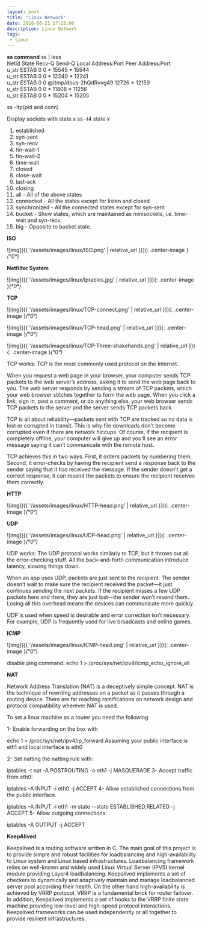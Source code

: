 ```yaml
---
layout: post
title: "Linux Network"
date: 2016-06-21 17:25:06
description: Linux Network
tags: 
 - linux
---
```


**ss command**
ss | less  
Netid  State      Recv-Q Send-Q   Local Address:Port       Peer Address:Port   
u_str  ESTAB      0      0                    * 15545                 * 15544  
u_str  ESTAB      0      0                    * 12240                 * 12241  
u_str  ESTAB      0      0      @/tmp/dbus-2hQdRvvg49 12726                 * 12159  
u_str  ESTAB      0      0                    * 11808                 * 11256  
u_str  ESTAB      0      0                    * 15204                 * 15205 

ss -ltp(pid and conn)

Display sockets with state x 
ss -t4 state x  
1. established
2. syn-sent
3. syn-recv
4. fin-wait-1
5. fin-wait-2
6. time-wait
7. closed
8. close-wait
9. last-ack
10. closing
11. all - All of the above states
12. connected - All the states except for listen and closed
13. synchronized - All the connected states except for syn-sent
14. bucket - Show states, which are maintained as minisockets, i.e. time-wait and syn-recv.
15. big - Opposite to bucket state.

**ISO**

![img]({{ '/assets/images/linux/ISO.png' | relative_url }}){: .center-image }*(°0°)*


**Netfilter System**

![img]({{ '/assets/images/linux/Iptables.jpg' | relative_url }}){: .center-image }*(°0°)*

**TCP**

![img]({{ '/assets/images/linux/TCP-connect.png' | relative_url }}){: .center-image }*(°0°)*

![img]({{ '/assets/images/linux/TCP-head.png' | relative_url }}){: .center-image }*(°0°)*

![img]({{ '/assets/images/linux/TCP-Three-shakehands.png' | relative_url }}){: .center-image }*(°0°)*

TCP works:
TCP is the most commonly used protocol on the Internet.

When you request a web page in your browser, your computer sends TCP packets to the web server’s address, asking it to send the web page back to you. The web server responds by sending a stream of TCP packets, which your web browser stitches together to form the web page. When you click a link, sign in, post a comment, or do anything else, your web browser sends TCP packets to the server and the server sends TCP packets back.

TCP is all about reliability—packets sent with TCP are tracked so no data is lost or corrupted in transit. This is why file downloads don’t become corrupted even if there are network hiccups. Of course, if the recipient is completely offline, your computer will give up and you’ll see an error message saying it can’t communicate with the remote host.

TCP achieves this in two ways. First, it orders packets by numbering them. Second, it error-checks by having the recipient send a response back to the sender saying that it has received the message. If the sender doesn’t get a correct response, it can resend the packets to ensure the recipient receives them correctly.

**HTTP**

![img]({{ '/assets/images/linux/HTTP-head.png' | relative_url }}){: .center-image }*(°0°)*

**UDP**

![img]({{ '/assets/images/linux/UDP-head.png' | relative_url }}){: .center-image }*(°0°)*

UDP works: The UDP protocol works similarly to TCP, but it throws out all the error-checking stuff. All the back-and-forth communication introduce latency, slowing things down.

When an app uses UDP, packets are just sent to the recipient. The sender doesn’t wait to make sure the recipient received the packet—it just continues sending the next packets. If the recipient misses a few UDP packets here and there, they are just lost—the sender won’t resend them. Losing all this overhead means the devices can communicate more quickly.

UDP is used when speed is desirable and error correction isn’t necessary. For example, UDP is frequently used for live broadcasts and online games.

**ICMP**

![img]({{ '/assets/images/linux/ICMP-head.png' | relative_url }}){: .center-image }*(°0°)*

disable ping command: echo 1 > /proc/sys/net/ipv4/icmp_echo_ignore_all

**NAT**

Network Address Translation (NAT) is a deceptively simple concept. NAT is the technique of rewriting addresses on a packet as it passes through a routing device. There are far reaching ramifications on network design and protocol compatibility wherever NAT is used.

To set a linux machine as a router you need the following

1- Enable forwarding on the box with

echo 1 > /proc/sys/net/ipv4/ip_forward
Assuming your public interface is eth1 and local interface is eth0

2- Set natting the natting rule with:

iptables -t nat -A POSTROUTING -o eth1 -j MASQUERADE
3- Accept traffic from eth0:

iptables -A INPUT -i eth0 -j ACCEPT
4- Allow established connections from the public interface.

iptables -A INPUT -i eth1 -m state --state ESTABLISHED,RELATED -j ACCEPT
5- Allow outgoing connections:

iptables -A OUTPUT -j ACCEPT

**KeepAlived**

Keepalived is a routing software written in C. The main goal of this project is to provide simple and robust facilities for loadbalancing and high-availability to Linux system and Linux based infrastructures. Loadbalancing framework relies on well-known and widely used Linux Virtual Server (IPVS) kernel module providing Layer4 loadbalancing. Keepalived implements a set of checkers to dynamically and adaptively maintain and manage loadbalanced server pool according their health. On the other hand high-availability is achieved by VRRP protocol. VRRP is a fundamental brick for router failover. In addition, Keepalived implements a set of hooks to the VRRP finite state machine providing low-level and high-speed protocol interactions. Keepalived frameworks can be used independently or all together to provide resilient infrastructures.



